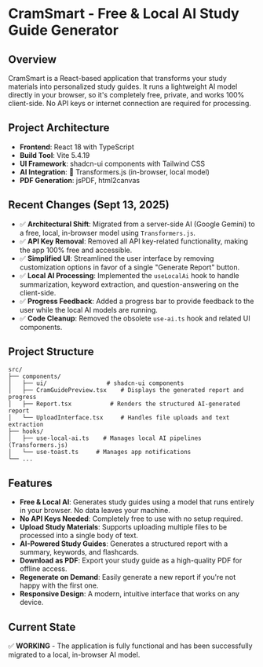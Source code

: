 # CramSmart - Free & Local AI Study Guide Generator

## Overview
CramSmart is a React-based application that transforms your study materials into personalized study guides. It runs a lightweight AI model directly in your browser, so it's completely free, private, and works 100% client-side. No API keys or internet connection are required for processing.

## Project Architecture
- **Frontend**: React 18 with TypeScript
- **Build Tool**: Vite 5.4.19
- **UI Framework**: shadcn-ui components with Tailwind CSS
- **AI Integration**: 🤗 Transformers.js (in-browser, local model)
- **PDF Generation**: jsPDF, html2canvas

## Recent Changes (Sept 13, 2025)
- ✅ **Architectural Shift**: Migrated from a server-side AI (Google Gemini) to a free, local, in-browser model using `Transformers.js`.
- ✅ **API Key Removal**: Removed all API key-related functionality, making the app 100% free and accessible.
- ✅ **Simplified UI**: Streamlined the user interface by removing customization options in favor of a single "Generate Report" button.
- ✅ **Local AI Processing**: Implemented the `useLocalAi` hook to handle summarization, keyword extraction, and question-answering on the client-side.
- ✅ **Progress Feedback**: Added a progress bar to provide feedback to the user while the local AI models are running.
- ✅ **Code Cleanup**: Removed the obsolete `use-ai.ts` hook and related UI components.

## Project Structure
```
src/
├── components/
│   ├── ui/                 # shadcn-ui components
│   ├── CramGuidePreview.tsx    # Displays the generated report and progress
│   ├── Report.tsx           # Renders the structured AI-generated report
│   └── UploadInterface.tsx     # Handles file uploads and text extraction
├── hooks/
│   ├── use-local-ai.ts    # Manages local AI pipelines (Transformers.js)
│   └── use-toast.ts     # Manages app notifications
└── ...
```

## Features
- **Free & Local AI**: Generates study guides using a model that runs entirely in your browser. No data leaves your machine.
- **No API Keys Needed**: Completely free to use with no setup required.
- **Upload Study Materials**: Supports uploading multiple files to be processed into a single body of text.
- **AI-Powered Study Guides**: Generates a structured report with a summary, keywords, and flashcards.
- **Download as PDF**: Export your study guide as a high-quality PDF for offline access.
- **Regenerate on Demand**: Easily generate a new report if you're not happy with the first one.
- **Responsive Design**: A modern, intuitive interface that works on any device.

## Current State
✅ **WORKING** - The application is fully functional and has been successfully migrated to a local, in-browser AI model.
